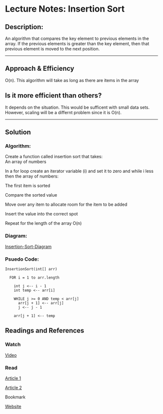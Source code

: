 # Lecture Notes: Insertion Sort

## Description:
An algorithm that compares the key element to previous elements in the array. If the previous elements is greater than the key element, then that previous element is moved to the next position.
___

## Approach & Efficiency
O(n). This algorithm will take as long as there are items in the array

## Is it more efficient than others? 

It depends on the situation. This would be sufficent with small data sets. However, scaling will be a differnt problem since it is O(n).

___
## Solution

### Algorithm:

Create a function called insertion sort that takes: \
An array of numbers

In a for loop create an iterator variable (i) and set it to zero and while i less then the array of numbers: 

The first item is sorted

Compare the sorted value 

Move over any item to allocate room for the item to be added

Insert the value into the correct spot

Repeat for the length of the array O(n)

### Diagram: 
[Insertion-Sort-Diagram](https://he-s3.s3.amazonaws.com/media/uploads/46bfac9.png)
### Psuedo Code:
```
InsertionSort(int[] arr)

  FOR i = 1 to arr.length
  
    int j <-- i - 1
    int temp <-- arr[i]
    
    WHILE j >= 0 AND temp < arr[j]
      arr[j + 1] <-- arr[j]
      j <-- j - 1
      
    arr[j + 1] <-- temp
```


## Readings and References
### Watch
[Video](https://www.youtube.com/watch?v=pmDnM9gUxNc)
### Read

[Article 1](https://en.wikipedia.org/wiki/Insertion_sort)

[Article 2](https://www.khanacademy.org/computing/computer-science/algorithms/insertion-sort/a/insertion-sort)

Bookmark

[Website](https://www.geeksforgeeks.org/insertion-sort/)